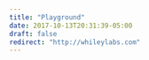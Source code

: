 ```yaml
---
title: "Playground"
date: 2017-10-13T20:31:39-05:00
draft: false
redirect: "http://whileylabs.com"
---
```


